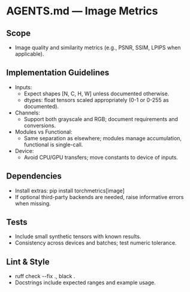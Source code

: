# AGENTS.md — Image Metrics

## Scope

- Image quality and similarity metrics (e.g., PSNR, SSIM, LPIPS when applicable).

## Implementation Guidelines

- Inputs:
  - Expect shapes [N, C, H, W] unless documented otherwise.
  - dtypes: float tensors scaled appropriately (0-1 or 0-255 as documented).
- Channels:
  - Support both grayscale and RGB; document requirements and conversions.
- Modules vs Functional:
  - Same separation as elsewhere; modules manage accumulation, functional is single-call.
- Device:
  - Avoid CPU/GPU transfers; move constants to device of inputs.

## Dependencies

- Install extras: pip install torchmetrics[image]
- If optional third-party backends are needed, raise informative errors when missing.

## Tests

- Include small synthetic tensors with known results.
- Consistency across devices and batches; test numeric tolerance.

## Lint & Style

- ruff check --fix ., black .
- Docstrings include expected ranges and example usage.
